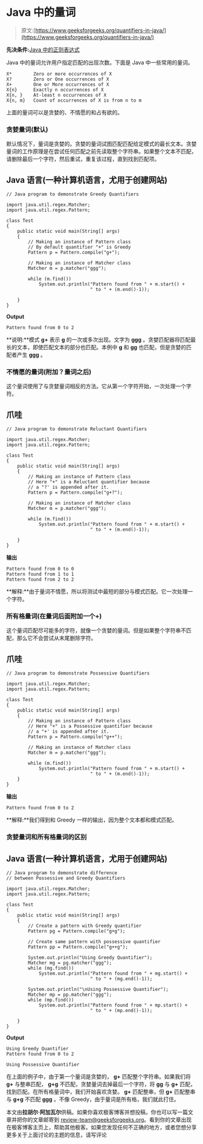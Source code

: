 # Java 中的量词

> 原文:[https://www.geeksforgeeks.org/quantifiers-in-java/](https://www.geeksforgeeks.org/quantifiers-in-java/)

**先决条件:**[Java 中的正则表达式](https://www.geeksforgeeks.org/regular-expressions-in-java/)

Java 中的量词允许用户指定匹配的出现次数。下面是 Java 中一些常用的量词。

```
X*        Zero or more occurrences of X
X?        Zero or One occurrences of X
X+        One or More occurrences of X
X{n}      Exactly n occurrences of X 
X{n, }    At-least n occurrences of X
X{n, m}   Count of occurrences of X is from n to m
```

上面的量词可以是贪婪的、不情愿的和占有欲的。

### 贪婪量词(默认)

默认情况下，量词是贪婪的。贪婪的量词试图匹配匹配给定模式的最长文本。贪婪量词的工作原理是在尝试任何匹配之前先读取整个字符串。如果整个文本不匹配，请删除最后一个字符，然后重试，重复该过程，直到找到匹配项。

## Java 语言(一种计算机语言，尤用于创建网站)

```
// Java program to demonstrate Greedy Quantifiers

import java.util.regex.Matcher;
import java.util.regex.Pattern;

class Test
{
    public static void main(String[] args)
    {
        // Making an instance of Pattern class
        // By default quantifier "+" is Greedy
        Pattern p = Pattern.compile("g+");

        // Making an instance of Matcher class
        Matcher m = p.matcher("ggg");

        while (m.find())
            System.out.println("Pattern found from " + m.start() +
                               " to " + (m.end()-1));

    }
}
```

**Output**

```
Pattern found from 0 to 2
```

**说明:**模式 **g+** 表示 **g** 的一次或多次出现。文字为 **ggg** 。贪婪匹配器将匹配最长的文本，即使匹配文本的部分也匹配。本例中 **g** 和 **gg** 也匹配，但是贪婪的匹配者产生 **ggg** 。

### 不情愿的量词(附加？量词之后)

这个量词使用了与贪婪量词相反的方法。它从第一个字符开始，一次处理一个字符。

## 爪哇

```
// Java program to demonstrate Reluctant Quantifiers

import java.util.regex.Matcher;
import java.util.regex.Pattern;

class Test
{
    public static void main(String[] args)
    {
        // Making an instance of Pattern class
        // Here "+" is a Reluctant quantifier because
        // a "?' is appended after it.
        Pattern p = Pattern.compile("g+?");

        // Making an instance of Matcher class
        Matcher m = p.matcher("ggg");

        while (m.find())
            System.out.println("Pattern found from " + m.start() +
                               " to " + (m.end()-1));

    }
}
```

**输出**

```
Pattern found from 0 to 0
Pattern found from 1 to 1
Pattern found from 2 to 2
```

**解释:**由于量词不情愿，所以将测试中最短的部分与模式匹配。它一次处理一个字符。

### 所有格量词(在量词后面附加一个+)

这个量词匹配尽可能多的字符，就像一个贪婪的量词。但是如果整个字符串不匹配，那么它不会尝试从末尾删除字符。

## 爪哇

```
// Java program to demonstrate Possessive Quantifiers

import java.util.regex.Matcher;
import java.util.regex.Pattern;

class Test
{
    public static void main(String[] args)
    {
        // Making an instance of Pattern class
        // Here "+" is a Possessive quantifier because
        // a "+' is appended after it.
        Pattern p = Pattern.compile("g++");

        // Making an instance of Matcher class
        Matcher m = p.matcher("ggg");

        while (m.find())
            System.out.println("Pattern found from " + m.start() +
                               " to " + (m.end()-1));
    }
}
```

**输出**

```
Pattern found from 0 to 2
```

**解释:**我们得到和 Greedy 一样的输出，因为整个文本都和模式匹配。

### 贪婪量词和所有格量词的区别

## Java 语言(一种计算机语言，尤用于创建网站)

```
// Java program to demonstrate difference
// between Possessive and Greedy Quantifiers

import java.util.regex.Matcher;
import java.util.regex.Pattern;

class Test
{
    public static void main(String[] args)
    {
        // Create a pattern with Greedy quantifier
        Pattern pg = Pattern.compile("g+g");

        // Create same pattern with possessive quantifier
        Pattern pp = Pattern.compile("g++g");        

        System.out.println("Using Greedy Quantifier");
        Matcher mg = pg.matcher("ggg");
        while (mg.find())
            System.out.println("Pattern found from " + mg.start() +
                               " to " + (mg.end()-1));

        System.out.println("\nUsing Possessive Quantifier");
        Matcher mp = pp.matcher("ggg");
        while (mp.find())
            System.out.println("Pattern found from " + mp.start() +
                               " to " + (mp.end()-1));

    }
}
```

**Output**

```
Using Greedy Quantifier
Pattern found from 0 to 2

Using Possessive Quantifier
```

在上面的例子中，由于第一个量词是贪婪的， **g+** 匹配整个字符串。如果我们将 **g+** 与整串匹配， **g+g** 不匹配，贪婪量词去掉最后一个字符，将 **gg** 与 **g+** 匹配，找到匹配。在所有格量词中，我们开始喜欢贪婪。 **g+** 匹配整串，但 **g+** 匹配整串与 **g+g** 不匹配 **ggg** 。不像 Greedy，由于量词是所有格，我们就此打住。

本文由**拉胡尔·阿加瓦尔**供稿。如果你喜欢极客博客并想投稿，你也可以写一篇文章并把你的文章邮寄到 review-team@geeksforgeeks.org。看到你的文章出现在极客博客主页上，帮助其他极客。如果您发现任何不正确的地方，或者您想分享更多关于上面讨论的主题的信息，请写评论